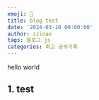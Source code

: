 ```yaml
---
emoji: 🔮
title: blog test
date: '2024-03-10 00:00:00'
author: zzinao
tags: 블로그 js
categories: 회고 공부기록
---
```


hello world

## 1. test

<br/>

```toc

```
